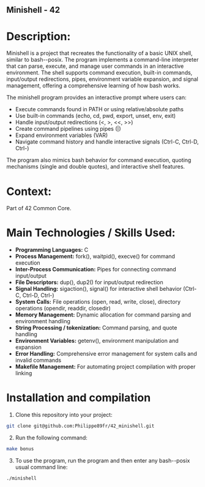 ## Minishell - 42

# Description:
Minishell is a project that recreates the functionality of a basic UNIX shell, similar to bash--posix. The program implements a command-line interpreter that can parse, execute, and manage user commands in an interactive environment. The shell supports command execution, built-in commands, input/output redirections, pipes, environment variable expansion, and signal management, offering a comprehensive learning of how bash works.

The minishell program provides an interactive prompt where users can:
- Execute commands found in PATH or using relative/absolute paths
- Use built-in commands (echo, cd, pwd, export, unset, env, exit)
- Handle input/output redirections (<, >, <<, >>)
- Create command pipelines using pipes (|)
- Expand environment variables (VAR)
- Navigate command history and handle interactive signals (Ctrl-C, Ctrl-D, Ctrl-)

The program also mimics bash behavior for command execution, quoting mechanisms (single and double quotes), and interactive shell features.

# Context:
Part of 42 Common Core.

# Main Technologies / Skills Used:

- **Programming Languages:** C
- **Process Management:** fork(), waitpid(), execve() for command execution
- **Inter-Process Communication:** Pipes for connecting command input/output
- **File Descriptors:** dup(), dup2() for input/output redirection
- **Signal Handling:** sigaction(), signal() for interactive shell behavior (Ctrl-C, Ctrl-D, Ctrl-)
- **System Calls:** File operations (open, read, write, close), directory operations (opendir, readdir, closedir)
- **Memory Management:** Dynamic allocation for command parsing and environment handling
- **String Processing / tokenization:** Command parsing, and quote handling
- **Environment Variables:** getenv(), environment manipulation and expansion
- **Error Handling:** Comprehensive error management for system calls and invalid commands
- **Makefile Management:** For automating project compilation with proper linking

# Installation and compilation
1. Clone this repository into your project:
```bash
git clone git@github.com:Philippe89fr/42_minishell.git
```
2. Run the following command:
```bash
make bonus
```
3. To use the program, run the program and then enter any bash--posix usual command line:
```bash
./minishell
```
